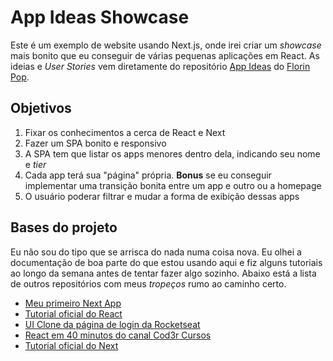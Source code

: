 # App Ideas Showcase

Este é um exemplo de website usando Next.js, onde irei criar um *showcase* mais bonito que eu conseguir de várias pequenas aplicações em React. As ideias e *User Stories* vem diretamente do repositório [App Ideas](https://github.com/florinpop17/app-ideas) do [Florin Pop](https://github.com/florinpop17).

## Objetivos

1. Fixar os conhecimentos a cerca de React e Next
2. Fazer um SPA bonito e responsivo
3. A SPA tem que listar os apps menores dentro dela, indicando seu nome e *tier*
4. Cada app terá sua "página" própria. **Bonus** se eu conseguir implementar uma transição bonita entre um app e outro ou a homepage
5. O usuário poderar filtrar e mudar a forma de exibição dessas apps

## Bases do projeto

Eu não sou do tipo que se arrisca do nada numa coisa nova. Eu olhei a documentação de boa parte do que estou usando aqui e fiz alguns tutoriais ao longo da semana antes de tentar fazer algo sozinho. Abaixo está a lista de outros repositórios com meus *tropeços* rumo ao caminho certo.

* [Meu primeiro Next App](https://github.com/ClausRT/first-nextjs-app)
* [Tutorial oficial do React](https://github.com/ClausRT/react-tick-tack-toe)
* [UI Clone da página de login da Rocketseat](https://github.com/ClausRT/skylabnext)
* [React em 40 minutos do canal Cod3r Cursos](https://github.com/ClausRT/fundamentos-react)
* [Tutorial oficial do Next](https://github.com/ClausRT/nextjs-blog)
